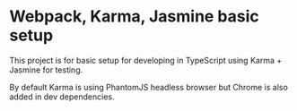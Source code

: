 # Webpack, Karma, Jasmine basic setup

This project is for basic setup for developing in TypeScript using Karma + Jasmine for testing. 

By default Karma is using PhantomJS headless browser but Chrome is also added in dev dependencies. 